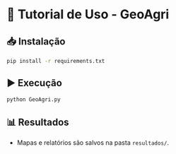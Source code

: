 # 📘 Tutorial de Uso - GeoAgri

## 📥 Instalação
```bash
pip install -r requirements.txt
```

## ▶ Execução
```bash
python GeoAgri.py
```

## 📊 Resultados
- Mapas e relatórios são salvos na pasta `resultados/`.
